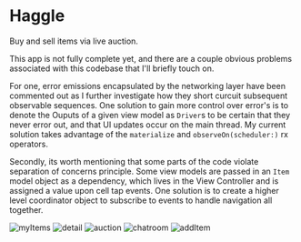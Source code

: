 # Haggle

Buy and sell items via live auction. 

This app is not fully complete yet, and there are a couple obvious problems associated with this codebase that I'll briefly touch on. 

For one, error emissions encapsulated by the networking layer have been commented out as I further investigate how they short curcuit subsequent observable sequences. One solution to gain more control over error's is to denote the Ouputs of a given view model as `Driver`s to be certain that they never error out, and that UI updates occur on the main thread. My current solution takes advantage of the `materialize` and `observeOn(scheduler:)` rx operators.

Secondly, its worth mentioning that some parts of the code violate separation of concerns principle. Some view models are passed in an `Item` model object as a dependency, which lives in the View Controller and is assigned a value upon cell tap events. One solution is to create a higher level coordinator object to subscribe to events to handle navigation all together.


![myItems](https://user-images.githubusercontent.com/19160637/29998230-ae088660-8fda-11e7-9ea2-b3e0c574279c.png)
![detail](https://user-images.githubusercontent.com/19160637/29998276-b3463c52-8fdb-11e7-94a5-29e62e5d5c2d.png)
![auction](https://user-images.githubusercontent.com/19160637/29998245-03e8880a-8fdb-11e7-8e81-c3c55266c37c.png)
![chatroom](https://user-images.githubusercontent.com/19160637/29998209-173d4c02-8fda-11e7-946f-a33473a2dd92.png)
![addItem](https://user-images.githubusercontent.com/19160637/29998257-65e2370e-8fdb-11e7-91a0-c876f76a92b3.png)


